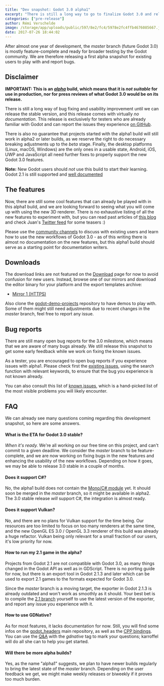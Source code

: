 ```yaml
---
title: "Dev snapshot: Godot 3.0 alpha1"
excerpt: "There is still a long way to go to finalize Godot 3.0 and release it publicly, but we are now ready for some broader testing of the alpha version. The first alpha build comes with many known issues, but also a lot of interesting (and undocumented) features to experiment with and debug."
categories: ["pre-release"]
author: Rémi Verschelde
image: /storage/app/uploads/public/597/8e2/fc4/5978e2fc4ffb4676085667.jpg
date: 2017-07-26 18:44:02
---
```


After almost one year of development, the *master* branch (future Godot 3.0) is mostly feature-complete and ready for broader testing by the Godot community. We are therefore releasing a first alpha snapshot for existing users to play with and report bugs.

## Disclaimer

**IMPORTANT: This is an [*alpha*](https://en.wikipedia.org/wiki/Software_release_life_cycle#Alpha) build, which means that it is *not suitable* for use in production, nor for press reviews of what Godot 3.0 would be on its release.**

There is still a long way of bug fixing and usability improvement until we can release the stable version, and this release comes with virtually *no documentation*. This release is exclusively for testers who are already familiar with Godot and can report the issues they experience [on GitHub](https://github.com/godotengine/godot/issues/).

There is also no guarantee that projects started with the alpha1 build will still work in alpha2 or later builds, as we reserve the right to do necessary breaking adjustments up to the *beta* stage. Finally, the desktop platforms (Linux, macOS, Windows) are the only ones in a usable state, Android, iOS, UWP and JavaScript all need further fixes to properly support the new Godot 3.0 features.

**Note:** New Godot users should *not* use this build to start their learning. Godot 2.1 is still supported and [well documented](http://docs.godotengine.org/en/stable/)

## The features

Now, there are still some cool features that can already be played with in this alpha1 build, and we are looking forward to seeing what you will come up with using the new 3D renderer. There is no exhaustive listing of all the new features to experiment with, but you can read past articles of [this blog](/news) and check Juan's [Twitter feed](https://twitter.com/reduzio) for some teasers :)

Please use the [community channels](/community) to discuss with existing users and learn how to use the new workflows of Godot 3.0 - as of this writing there is almost no documentation on the new features, but this alpha1 build should serve as a starting point for documentation writers.

## Downloads

The download links are not featured on the [Download](/download) page for now to avoid confusion for new users. Instead, browse one of our mirrors and download the editor binary for your platform and the export templates archive:

- [Mirror 1 (HTTPS)](https://github.com/godotengine/godot-builds/releases/3.0-alpha1)

Also clone the [godot-demo-projects](https://github.com/godotengine/godot-demo-projects/) repository to have demos to play with. Some of them might still need adjustments due to recent changes in the *master* branch, feel free to report any issue.

## Bug reports

There are still many open bug reports for the 3.0 milestone, which means that we are aware of many bugs already. We still release this snapshot to get some early feedback while we work on fixing the known issues.

As a tester, you are encouraged to open bug reports if you experience issues with alpha1. Please check first the [existing issues](https://github.com/godotengine/godot/issues), using the search function with relevant keywords, to ensure that the bug you experience is not known already.

You can also consult this list of [known issues](https://pad.sfconservancy.org/p/godot3-alpha-known-issues), which is a hand-picked list of the most visible problems you will likely encounter.

## FAQ

We can already see many questions coming regarding this development snapshot, so here are some answers.

#### What is the ETA for Godot 3.0 stable?

*When it's ready.* We're all working on our free time on this project, and can't commit to a given deadline. We consider the *master* branch to be feature-complete, and we are now working on fixing bugs in the new features and enhancing the usability of the new workflows. Depending on how it goes, we may be able to release 3.0 stable in a couple of months.

#### Does it support C#?

No, the alpha1 build does not contain the [Mono/C# module](https://github.com/neikeq/GodotSharp) yet. It should soon be merged in the *master* branch, so it might be available in alpha2. The 3.0 stable release *will* support C#, the integration is almost ready.

#### Does it support Vulkan?

No, and there are no plans for Vulkan support for the time being. Our resources are too limited to focus on too many renderers at the same time, and the new OpenGL ES 3.0 / OpenGL 3.3 renderer of this build was already a huge refactor. Vulkan being only relevant for a small fraction of our users, it's low priority for now.

#### How to run my 2.1 game in the alpha?

Projects from Godot 2.1 are not compatible with Godot 3.0, as many things changed in the Godot API as well as in GDScript. There is no porting guide for now, but there is an export tool in Godot 2.1.3 and later which can be used to export 2.1 games to the formats expected for Godot 3.0.

Since the *master* branch is a moving target, the exporter in Godot 2.1.3 is already outdated and won't work as smoothly as it should. Your best bet is to compile the [2.1 branch](https://github.com/godotengine/godot/tree/2.1) yourself to use the latest version of the exporter, and report any issue you experience with it.

#### How to use GDNative?

As for most features, it lacks documentation for now. Still, you will find some infos on the [godot_headers](https://github.com/GodotNativeTools/godot_headers) main repository, as well as the [CPP bindings](https://github.com/GodotNativeTools/cpp_bindings). You can use the [Q&A](/qa) with the *gdnative* tag to mark your questions; karroffel will do all she can to help you get started.

#### Will there be more alpha builds?

Yes, as the name "alpha1" suggests, we plan to have newer builds regularly to bring the latest state of the *master* branch. Depending on the user feedback we get, we might make weekly releases or biweekly if it proves too much burden.
